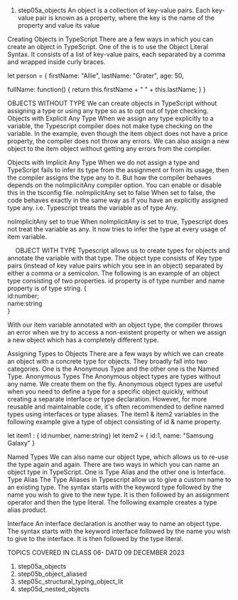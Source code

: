 
1.	step05a_objects
An object is a collection of key-value pairs. Each key-value pair is known as a property, where the key is the name of the property and value its value

Creating Objects in TypeScript
There are a few ways in which you can create an object in TypeScript. 
One of the is to use the Object Literal Syntax. It consists of a list of key-value pairs, each separated by a comma and wrapped inside curly braces.

let person = {
  firstName: "Allie",
  lastName: "Grater",
  age: 50,
  
  fullName: function() {
    return this.firstName + " " + this.lastName;
  }
}

OBJECTS WITHOUT TYPE
We can create objects in TypeScript without assigning a type or using any type so as to opt out of type checking.
Objects with Explicit Any Type
When we assign any type explicitly to a variable, the Typescript compiler does not make type checking on the variable.
In the example, even though the item object does not have a price property, the compiler does not throw any errors. We can also assign a new object to the item object without getting any errors from the compiler.

 
Objects with Implicit Any Type
When we do not assign a type and TypeScript fails to infer its type from the assignment or from its usage, then the compiler assigns the type any to it. But how the compiler behaves depends on the noImplicitAny compiler option. You can enable or disable this in the tsconfig file.
noImplicitAny set to false
When set to false, the code behaves exactly in the same way as if you have an explicitly assigned type any. i.e. Typescript treats the variable as of type Any.

noImplicitAny set to true
When noImplicitAny is set to true, Typescript does not treat the variable as any. It now tries to infer the type at every usage of item variable.
 

 
OBJECT WITH TYPE
Typescript allows us to create types for objects and annotate the variable with that type. The object type consists of Key type pairs (instead of key value pairs which you see in an object) separated by either a comma or a semicolon.
The following is an example of an object type consisting of two properties. id property is of type number and name property is of type string.
{   
   id:number;      
   name:string  
}	 


With our item variable annotated with an object type, the compiler throws an error when we try to access a non-existent property or when we assign a new object which has a completely different type.
 
 
 

Assigning Types to Objects
There are a few ways by which we can create an object with a concrete type for objects. They broadly fall into two categories. One is the Anonymous Type and the other one is the Named Type.
Anonymous Types
The Anonymous object types are types without any name. We create them on the fly.
Anonymous object types are useful when you need to define a type for a specific object quickly, without creating a separate interface or type declaration. However, for more reusable and maintainable code, it's often recommended to define named types using interfaces or type aliases.
The item1 & item2 variables in the following example give a type of object consisting of id & name property.

let item1 : { id:number, name:string}
let item2 = { id:1, name: "Samsung Galaxy" } 

 
Named Types
We can also name our object type, which allows us to re-use the type again and again. There are two ways in which you can name an object type in TypeScript. One is Type Alias and the other one is Interface.
Type Alias
The Type Aliases in Typescript allow us to give a custom name to an existing type. The syntax starts with the keyword type followed by the name you wish to give to the new type. It is then followed by an assignment operator and then the type literal.
The following example creates a type alias product.
 

Interface
An interface declaration is another way to name an object type. The syntax starts with the keyword interface followed by the name you wish to give to the interface. It is then followed by the type literal.

 


TOPICS COVERED IN CLASS 06- DATD 09 DECEMBER 2023
1.	step05a_objects
2.	step05b_object_aliased
3.	step05c_structural_typing_object_lit
4.	step05d_nested_objects

